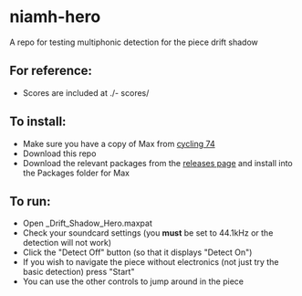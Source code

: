 # niamh-hero
A repo for testing multiphonic detection for the piece drift shadow

For reference:
---------------------------------
- Scores are included at ./- scores/
  
To install:
---------------------------------
- Make sure you have a copy of Max from [cycling 74](https://cycling74.com)
- Download this repo
- Download the relevant packages from the [releases page](https://github.com/AlexHarker/drift-shadow-hero/releases) and install into the Packages folder for Max

To run:
---------------------------------
- Open _Drift_Shadow_Hero.maxpat
- Check your soundcard settings (you **must** be set to 44.1kHz or the detection will not work)
- Click the "Detect Off" button (so that it displays "Detect On")
- If you wish to navigate the piece without electronics (not just try the basic detection) press "Start"
- You can use the other controls to jump around in the piece
